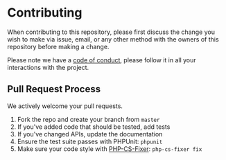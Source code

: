 # Contributing

When contributing to this repository, please first discuss the change you wish to make via issue,
email, or any other method with the owners of this repository before making a change.

Please note we have a [code of conduct](CODE_OF_CONDUCT.md), please follow it in all your
interactions with the project.

## Pull Request Process

We actively welcome your pull requests.

1. Fork the repo and create your branch from `master`
2. If you've added code that should be tested, add tests
3. If you've changed APIs, update the documentation
4. Ensure the test suite passes with PHPUnit: `phpunit`
5. Make sure your code style with [PHP-CS-Fixer](https://github.com/FriendsOfPHP/PHP-CS-Fixer): `php-cs-fixer fix`

